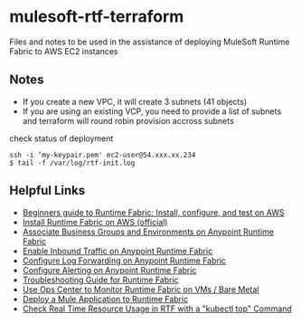 # mulesoft-rtf-terraform
Files and notes to be used in the assistance of deploying MuleSoft Runtime Fabric to AWS EC2 instances

## Notes
* If you create a new VPC, it will create 3 subnets (41 objects)
* If you are using an existing VCP, you need to provide a list of subnets and terraform will round robin provision accross subnets

check status of deployment

```
ssh -i ‘my-keypair.pem' ec2-user@54.xxx.xx.234
$ tail -f /var/log/rtf-init.log
```

## Helpful Links

* [Beginners guide to Runtime Fabric: Install, configure, and test on AWS](https://blogs.mulesoft.com/dev-guides/how-to-tutorials/guide-to-runtime-fabric-aws-install-configure-and-test)
* [Install Runtime Fabric on AWS (official)](https://docs.mulesoft.com/runtime-fabric/1.11/install-aws)
* [Associate Business Groups and Environments on Anypoint Runtime Fabric](https://docs.mulesoft.com/runtime-fabric/1.11/associate-environments)
* [Enable Inbound Traffic on Anypoint Runtime Fabric](https://docs.mulesoft.com/runtime-fabric/1.11/enable-inbound-traffic)
* [Configure Log Forwarding on Anypoint Runtime Fabric](https://docs.mulesoft.com/runtime-fabric/1.11/runtime-fabric-logs)
* [Configure Alerting on Anypoint Runtime Fabric](https://docs.mulesoft.com/runtime-fabric/1.11/configure-alerting)
* [Troubleshooting Guide for Runtime Fabric](https://docs.mulesoft.com/runtime-fabric/1.11/troubleshoot-guide)
* [Use Ops Center to Monitor Runtime Fabric on VMs / Bare Metal](https://docs.mulesoft.com/runtime-fabric/1.11/using-opscenter)
* [Deploy a Mule Application to Runtime Fabric](https://docs.mulesoft.com/runtime-fabric/1.7/deploy-to-runtime-fabric)
* [Check Real Time Resource Usage in RTF with a "kubectl top" Command](https://help.mulesoft.com/s/article/Check-Real-Time-Resource-Usage-in-RTF-with-a-kubectl-top-Command)
